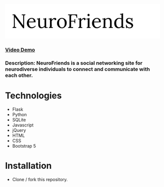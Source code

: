 ![NeuroFriends logo](./static/logo.png)

### [Video Demo](https://youtu.be/5Mp0ZaFU1gs)

### Description: NeuroFriends is a social networking site for neurodiverse individuals to connect and communicate with each other.

# Technologies

- Flask
- Python
- SQLite
- Javascript
- jQuery
- HTML
- CSS
- Bootstrap 5

# Installation

- Clone / fork this repository.
